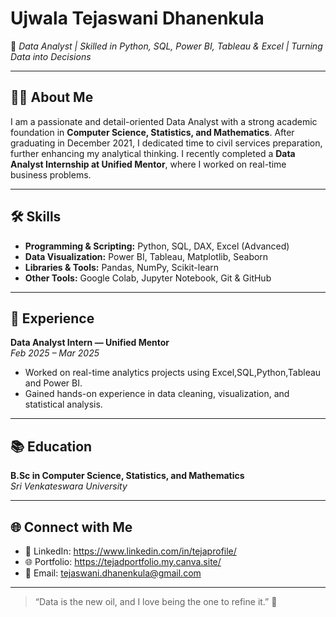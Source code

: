 # Ujwala Tejaswani Dhanenkula

🎯 *Data Analyst | Skilled in Python, SQL, Power BI, Tableau & Excel | Turning Data into Decisions*

---

## 👩‍💻 About Me

I am a passionate and detail-oriented Data Analyst with a strong academic foundation in **Computer Science, Statistics, and Mathematics**. After graduating in December 2021, I dedicated time to civil services preparation, further enhancing my analytical thinking. I recently completed a **Data Analyst Internship at Unified Mentor**, where I worked on real-time business problems.

---

## 🛠️ Skills

- **Programming & Scripting:** Python, SQL, DAX, Excel (Advanced)
- **Data Visualization:** Power BI, Tableau, Matplotlib, Seaborn
- **Libraries & Tools:** Pandas, NumPy, Scikit-learn
- **Other Tools:** Google Colab, Jupyter Notebook, Git & GitHub

---

## 💼 Experience

**Data Analyst Intern — Unified Mentor**  
*Feb 2025 – Mar 2025*  
- Worked on real-time analytics projects using Excel,SQL,Python,Tableau and Power BI.  
- Gained hands-on experience in data cleaning, visualization, and statistical analysis.

---

## 📚 Education

**B.Sc in Computer Science, Statistics, and Mathematics**  
*Sri Venkateswara University*

---

## 🌐 Connect with Me

- 💼 LinkedIn: https://www.linkedin.com/in/tejaprofile/
- 🌐 Portfolio: https://tejadportfolio.my.canva.site/
- 📧 Email: [tejaswani.dhanenkula@gmail.com
](url)
---

> “Data is the new oil, and I love being the one to refine it.” 🚀


